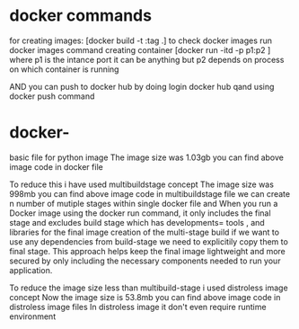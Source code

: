 # docker commands
for creating images: [docker build -t <imagename>:tag .]
to check docker images run docker images command
creating container [docker run -itd -p p1:p2 <imageid>] where p1 is the intance port it can be anything but p2 depends on process on which container is running

AND you can push to docker hub by doing login docker hub qand using docker push command

# docker-
basic file for python image 
The image size was 1.03gb
you can find above image code in docker file

To reduce this i have used multibuildstage concept
The image size was 998mb
you can find above image code in multibuildstage file
we can create n number of mutiple stages within single docker file and When you run a Docker image using the docker run command, it only includes the final stage and excludes build stage which has developments= tools , and libraries for the final image creation of the multi-stage build if we want to use any dependencies from build-stage we need to explicitily copy them to final stage. This approach helps keep the final image lightweight and more secured by only including the necessary components needed to run your application.

To reduce the image size less than multibuild-stage i used distroless image concept
Now the image size is 53.8mb
you can find above image code in distroless image files
In distroless image it don't even require runtime environment
